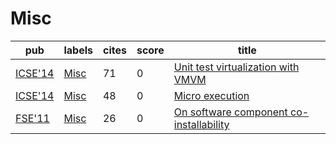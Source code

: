 # Misc

|pub|labels|cites|score|title|
|---|------|-----|-----|-----|
|[ICSE'14](https://dblp.org/db/conf/icse/icse2014.html)|[Misc](Misc.md)|71|0|[Unit test virtualization with VMVM](https://scholar.google.com/scholar?q=Unit+test+virtualization+with+VMVM)|
|[ICSE'14](https://dblp.org/db/conf/icse/icse2014.html)|[Misc](Misc.md)|48|0|[Micro execution](https://scholar.google.com/scholar?q=Micro+execution)|
|[FSE'11](https://dblp.org/db/conf/sigsoft/fse2011.html)|[Misc](Misc.md)|26|0|[On software component co-installability](https://scholar.google.com/scholar?q=On+software+component+co-installability)|
